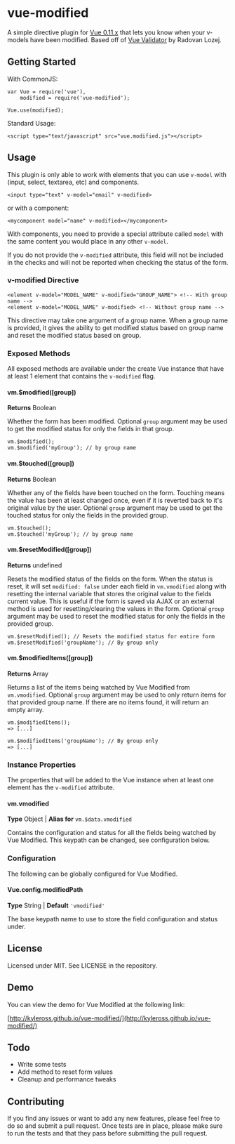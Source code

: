 # vue-modified
A simple directive plugin for [Vue 0.11.x](http://vuejs.org/) that lets you know when your v-models have been modified. Based off of [Vue Validator](https://github.com/xrado/vue-validator) by Radovan Lozej.

## Getting Started
With CommonJS:

    var Vue = require('vue'),
        modified = require('vue-modified');
    
    Vue.use(modified);

Standard Usage:

    <script type="text/javascript" src="vue.modified.js"></script>

## Usage
This plugin is only able to work with elements that you can use `v-model` with (input, select, textarea, etc) and components.

    <input type="text" v-model="email" v-modified>

or with a component:

    <mycomponent model="name" v-modified></mycomponent>

With components, you need to provide a special attribute called `model` with the same content you would place in any other `v-model`.

If you do not provide the `v-modified` attribute, this field will not be included in the checks and will not be reported when checking the status of the form.

### v-modified Directive
    <element v-model="MODEL_NAME" v-modified="GROUP_NAME"> <!-- With group name -->
    <element v-model="MODEL_NAME" v-modified> <!-- Without group name -->

This directive may take one argument of a group name. When a group name is provided, it gives the ability to get modified status based on group name and reset the modified status based on group.

### Exposed Methods
All exposed methods are available under the create Vue instance that have at least 1 element that contains the `v-modified` flag.

#### vm.$modified([group])
**Returns** Boolean

Whether the form has been modified. Optional `group` argument may be used to get the modified status for only the fields in that group.

    vm.$modified();
    vm.$modified('myGroup'); // by group name

#### vm.$touched([group])
**Returns** Boolean

Whether any of the fields have been touched on the form. Touching means the value has been at least changed once, even if it is reverted back to it's original value by the user. Optional `group` argument may be used to get the touched status for only the fields in the provided group.

    vm.$touched();
    vm.$touched('myGroup'); // by group name

#### vm.$resetModified([group])
**Returns** undefined

Resets the modified status of the fields on the form. When the status is reset, it will set `modified: false` under each field in `vm.vmodified` along with resetting the internal variable that stores the original value to the fields current value. This is useful if the form is saved via AJAX or an external method is used for resetting/clearing the values in the form. Optional `group` argument may be used to reset the modified status for only the fields in the provided group.

    vm.$resetModified(); // Resets the modified status for entire form
    vm.$resetModified('groupName'); // By group only

#### vm.$modifiedItems([group])
**Returns** Array

Returns a list of the items being watched by Vue Modified from `vm.vmodified`. Optional `group` argument may be used to only return items for that provided group name. If there are no items found, it will return an empty array.

    vm.$modifiedItems();
    => [...]
    
    vm.$modifiedItems('groupName'); // By group only
    => [...]

### Instance Properties
The properties that will be added to the Vue instance when at least one element has the `v-modified` attribute.

#### vm.vmodified
**Type** Object | **Alias for** `vm.$data.vmodified`

Contains the configuration and status for all the fields being watched by Vue Modified. This keypath can be changed, see configuration below.

### Configuration
The following can be globally configured for Vue Modified.

#### Vue.config.modifiedPath
**Type** String | **Default** `'vmodified'`

The base keypath name to use to store the field configuration and status under.


## License
Licensed under MIT. See LICENSE in the repository.

## Demo
You can view the demo for Vue Modified at the following link:

[http://kyleross.github.io/vue-modified/](http://kyleross.github.io/vue-modified/)

## Todo
* Write some tests
* Add method to reset form values
* Cleanup and performance tweaks

## Contributing
If you find any issues or want to add any new features, please feel free to do so and submit a pull request. Once tests are in place, please make sure to run the tests and that they pass before submitting the pull request.
